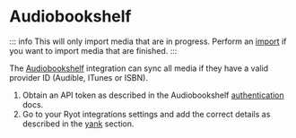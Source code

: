 # Audiobookshelf

::: info
This will only import media that are in progress. Perform an
[import](../importing/audiobookshelf.md) if you want to import media that are finished.
:::

The [Audiobookshelf](https://www.audiobookshelf.org) integration can sync all media if they
have a valid provider ID (Audible, ITunes or ISBN).

1. Obtain an API token as described in the Audiobookshelf
   [authentication](https://api.audiobookshelf.org/#authentication) docs.
2. Go to your Ryot integrations settings and add the correct details as described in the
   [yank](./overview.md#yank-integrations) section.